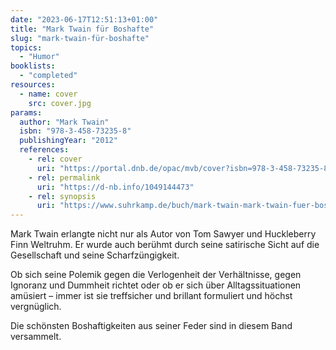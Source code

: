 ```yaml
---
date: "2023-06-17T12:51:13+01:00"
title: "Mark Twain für Boshafte"
slug: "mark-twain-für-boshafte"
topics:
  - "Humor"
booklists:
  - "completed"
resources:
  - name: cover
    src: cover.jpg
params:
  author: "Mark Twain"
  isbn: "978-3-458-73235-8"
  publishingYear: "2012"
  references:
    - rel: cover
      uri: "https://portal.dnb.de/opac/mvb/cover?isbn=978-3-458-73235-8"
    - rel: permalink
      uri: "https://d-nb.info/1049144473"
    - rel: synopsis
      uri: "https://www.suhrkamp.de/buch/mark-twain-mark-twain-fuer-boshafte-t-9783458351733"
---
```

Mark Twain erlangte nicht nur als Autor von Tom Sawyer und Huckleberry Finn 
Weltruhm. Er wurde auch berühmt durch seine satirische Sicht auf die 
Gesellschaft und seine Scharfzüngigkeit.

Ob sich seine Polemik gegen die Verlogenheit der Verhältnisse, gegen Ignoranz 
und Dummheit richtet oder ob er sich über Alltagssituationen amüsiert – immer 
ist sie treffsicher und brillant formuliert und höchst vergnüglich.

Die schönsten Boshaftigkeiten aus seiner Feder sind in diesem Band versammelt. 